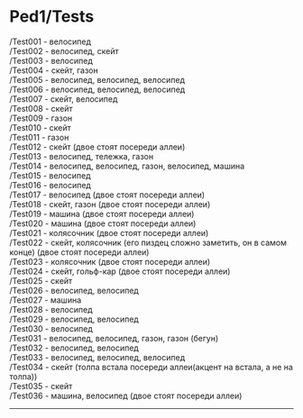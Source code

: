 # Ped1/Tests
/Test001 - велосипед  
/Test002 - велосипед, скейт  
/Test003 - велосипед    
/Test004 - скейт, газон    
/Test005 - велосипед, велосипед, велосипед    
/Test006 - велосипед, велосипед, велосипед  
/Test007 - скейт, велосипед  
/Test008 - скейт  
/Test009 - газон  
/Test010 - скейт  
/Test011 - газон  
/Test012 - скейт (двое стоят посереди аллеи)  
/Test013 - велосипед, тележка, газон  
/Test014 - велосипед, велосипед, газон, велосипед, машина  
/Test015 - велосипед  
/Test016 - велосипед  
/Test017 - велосипед (двое стоят посереди аллеи)  
/Test018 - скейт, газон (двое стоят посереди аллеи)  
/Test019 - машина (двое стоят посереди аллеи)  
/Test020 - машина (двое стоят посереди аллеи)  
/Test021 - колясочник (двое стоят посереди аллеи)  
/Test022 - скейт, колясочник (его пиздец сложно заметить, он в самом конце) (двое стоят посереди аллеи)  
/Test023 - колясочник (двое стоят посереди аллеи)  
/Test024 - скейт, гольф-кар (двое стоят посереди аллеи)  
/Test025 - скейт  
/Test026 - велосипед, велосипед  
/Test027 - машина  
/Test028 - велосипед  
/Test029 - велосипед, велосипед  
/Test030 - велосипед  
/Test031 - велосипед, велосипед, газон, газон (бегун)  
/Test032 - велосипед, велосипед  
/Test033 - велосипед, велосипед, велосипед  
/Test034 - скейт (толпа встала посереди аллеи(акцент на встала, а не на толпа))  
/Test035 - скейт  
/Test036 - машина, велосипед (двое стоят посереди аллеи)
____
